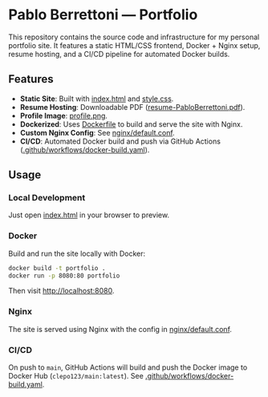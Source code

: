 # Pablo Berrettoni — Portfolio

This repository contains the source code and infrastructure for my personal portfolio site. It features a static HTML/CSS frontend, Docker + Nginx setup, resume hosting, and a CI/CD pipeline for automated Docker builds.

## Features

- **Static Site**: Built with [index.html](index.html) and [style.css](style.css).
- **Resume Hosting**: Downloadable PDF ([resume-PabloBerrettoni.pdf](resume-PabloBerrettoni.pdf)).
- **Profile Image**: [profile.png](profile.png).
- **Dockerized**: Uses [Dockerfile](Dockerfile) to build and serve the site with Nginx.
- **Custom Nginx Config**: See [nginx/default.conf](nginx/default.conf).
- **CI/CD**: Automated Docker build and push via GitHub Actions ([.github/workflows/docker-build.yaml](.github/workflows/docker-build.yaml)).

## Usage

### Local Development

Just open [index.html](index.html) in your browser to preview.

### Docker

Build and run the site locally with Docker:

```sh
docker build -t portfolio .
docker run -p 8080:80 portfolio
```

Then visit [http://localhost:8080](http://localhost:8080).

### Nginx

The site is served using Nginx with the config in [nginx/default.conf](nginx/default.conf).

### CI/CD

On push to `main`, GitHub Actions will build and push the Docker image to Docker Hub (`clepo123/main:latest`). See [.github/workflows/docker-build.yaml](.github/workflows/docker-build.yaml).